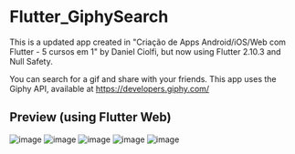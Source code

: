 # Flutter_GiphySearch
This is a updated app created in "Criação de Apps Android/iOS/Web com Flutter - 5 cursos em 1" by Daniel Ciolfi, but now using Flutter 2.10.3 and Null Safety.


You can search for a gif and share with your friends.
This app uses the Giphy API, available at https://developers.giphy.com/

## Preview (using Flutter Web)
![image](https://user-images.githubusercontent.com/93054457/160252824-25df58d3-3a3e-44dc-ba38-983c422e2946.png)
![image](https://user-images.githubusercontent.com/93054457/160252851-5c20ad2b-b6ba-4fc6-9efc-6eebf993b0da.png)
![image](https://user-images.githubusercontent.com/93054457/160252864-0b623a97-4ec2-46ff-8d94-a07b3ba82239.png)
![image](https://user-images.githubusercontent.com/93054457/160252883-698f0fe7-3fca-4611-9029-00cca9cea15c.png)
![image](https://user-images.githubusercontent.com/93054457/160252891-8e284eb1-6d87-453a-a5cf-093c77acd794.png)


